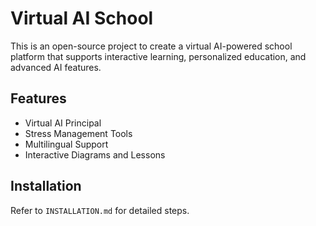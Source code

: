 # Virtual AI School

This is an open-source project to create a virtual AI-powered school platform that supports interactive learning, personalized education, and advanced AI features.

## Features
- Virtual AI Principal
- Stress Management Tools
- Multilingual Support
- Interactive Diagrams and Lessons

## Installation
Refer to `INSTALLATION.md` for detailed steps.
